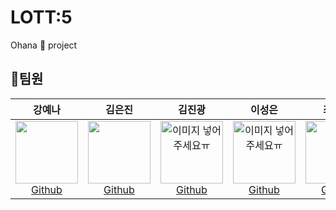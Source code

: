 # LOTT:5

Ohana 🧸 project

## 👩‍팀원
|  강예나  |  김은진  |  김진광  |  이성은 |  최규진  | 
| :----------: |  :--------:  |  :---------: |  :---------: | :---------: |
| [<img src="https://user-images.githubusercontent.com/62419355/178489222-02bfae9d-d535-4186-ae6c-737e6bfc86ad.png" width="100px" height="100px"><br/>Github](https://github.com/KangYena)| [<img src="https://user-images.githubusercontent.com/21255149/178378210-d036f6fd-311d-4891-b791-2e662c164e9c.jpg" width="100px" height="100px"><br/>Github](https://github.com/JiniEun) | [<img src="" width="100px" height="100px" alt="이미지 넣어주세요ㅠ"><br/>Github](https://github.com/Nicolao911) | [<img src="" width="100px" height="100px" alt="이미지 넣어주세요ㅠ"><br/>Github](https://github.com/lse99)| [<img src="https://user-images.githubusercontent.com/21255149/178379157-65dd719a-76db-4c2f-8881-ce9e43e9fed9.jpg" width="100px" height="100px"><br/>Github](https://github.com/kjchoi1997) | 
